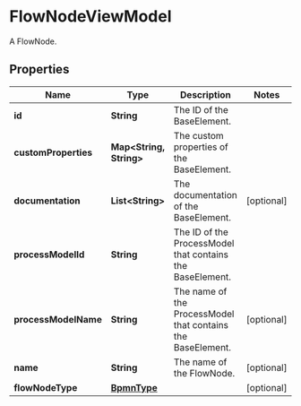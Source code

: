 

# FlowNodeViewModel

A FlowNode.
## Properties

Name | Type | Description | Notes
------------ | ------------- | ------------- | -------------
**id** | **String** | The ID of the BaseElement. | 
**customProperties** | **Map&lt;String, String&gt;** | The custom properties of the BaseElement. | 
**documentation** | **List&lt;String&gt;** | The documentation of the BaseElement. |  [optional]
**processModelId** | **String** | The ID of the ProcessModel that contains the BaseElement. | 
**processModelName** | **String** | The name of the ProcessModel that contains the BaseElement. |  [optional]
**name** | **String** | The name of the FlowNode. |  [optional]
**flowNodeType** | [**BpmnType**](BpmnType.md) |  |  [optional]



